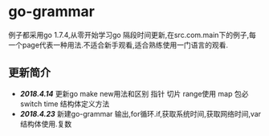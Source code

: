# go-grammar
例子都采用go 1.7.4,从零开始学习go 隔段时间更新,在src.com.main下的例子,每一个page代表一种用法.不适合新手观看,适合熟练使用一门语言的观看.
## 更新简介
* **_2018.4.14_** 更新go make new用法和区别 指针 切片 range使用 map 包必 switch time 结构体定义方法
* **_2018.4.23_** 新建go-grammar 输出,for循环.if,获取系统时间,获取网络时间,var 结构体使用.复数

